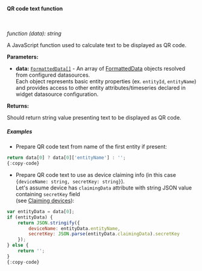 #### QR code text function

<div class="divider"></div>
<br/>

*function (data): string*

A JavaScript function used to calculate text to be displayed as QR code.

**Parameters:**

<ul>
  <li><b>data:</b> <code><a href="https://github.com/sobeam/sobeam/blob/5bb6403407aa4898084832d6698aa9ea6d484889/ui-ngx/src/app/modules/home/components/widget/lib/maps/map-models.ts#L108" target="_blank">FormattedData[]</a></code> - An array of <a href="https://github.com/sobeam/sobeam/blob/5bb6403407aa4898084832d6698aa9ea6d484889/ui-ngx/src/app/modules/home/components/widget/lib/maps/map-models.ts#L108" target="_blank">FormattedData</a> objects resolved from configured datasources.<br/>
     Each object represents basic entity properties (ex. <code>entityId</code>, <code>entityName</code>)<br/>and provides access to other entity attributes/timeseries declared in widget datasource configuration.
  </li>
</ul>

**Returns:**

Should return string value presenting text to be displayed as QR code.

<div class="divider"></div>

##### Examples

* Prepare QR code text from name of the first entity if present:

```javascript
return data[0] ? data[0]['entityName'] : '';
{:copy-code}
```

<ul>
<li>
Prepare QR code text to use as device claiming info (in this case <code>{deviceName: string, secretKey: string}</code>).<br>
Let's assume device has <code>claimingData</code> attribute with string JSON value containing <code>secretKey</code> field<br>
(see <a target="_blank" href="${siteBaseUrl}/docs${docPlatformPrefix}/user-guide/claiming-devices/">Claiming devices</a>):
</li>
</ul>

```javascript
var entityData = data[0];
if (entityData) {
    return JSON.stringify({
        deviceName: entityData.entityName,
        secretKey: JSON.parse(entityData.claimingData).secretKey
    });
} else {
    return '';
}
{:copy-code}
```

<br>
<br>
